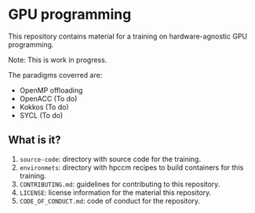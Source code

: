 # GPU programming

This repository contains material for a training on hardware-agnostic GPU
programming.

Note: This is work in progress.

The paradigms coverred are:

- OpenMP offloading
- OpenACC (To do)
- Kokkos (To do)
- SYCL (To do)


## What is it?

1. `source-code`: directory with source code for the training.
1. `environmets`: directory with hpccm recipes to build containers for this
   training.
1. `CONTRIBUTING.md`: guidelines for contributing to this repository.
1. `LICENSE`: license information for the material this repository.
1. `CODE_OF_CONDUCT.md`: code of conduct for the repository.
